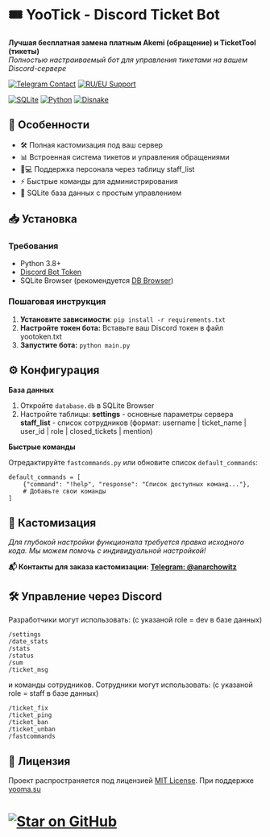 # 🎟️ YooTick - Discord Ticket Bot

**Лучшая бесплатная замена платным Akemi (обращение) и TicketTool (тикеты)**  
*Полностью настраиваемый бот для управления тикетами на вашем Discord-сервере*

[![Telegram Contact](https://img.shields.io/badge/Contact-Telegram-blue?logo=telegram)](https://t.me/anarchowitz)
[![RU/EU Support](https://img.shields.io/badge/Support-RU%2FEU-orange)](https://yooma.su)

[![SQLite](https://img.shields.io/badge/SQLite-✓-003B57?logo=sqlite)](https://sqlite.org)
[![Python](https://img.shields.io/badge/Python-✓-3776AB?logo=python)](https://python.org)
[![Disnake](https://img.shields.io/badge/Disnake-✓-5865F2?logo=discord)](https://docs.disnake.dev)

## 🌟 Особенности
- 🛠️ Полная кастомизация под ваш сервер
- 📊 Встроенная система тикетов и управления обращениями
- 👨💻 Поддержка персонала через таблицу staff_list
- ⚡ Быстрые команды для администрирования
- 📁 SQLite база данных с простым управлением

## 📥 Установка

### Требования
- Python 3.8+
- [Discord Bot Token](https://discord.com/developers/applications)
- SQLite Browser (рекомендуется [DB Browser](https://sqlitebrowser.org/))

### Пошаговая инструкция
1. **Установите зависимости**:
  ```pip install -r requirements.txt```
2. **Настройте токен бота:**
  Вставьте ваш Discord токен в файл yootoken.txt
3. **Запустите бота:**
  ```python main.py```

## ⚙️ Конфигурация

**База данных**
1. Откройте `database.db` в SQLite Browser
2. Настройте таблицы:
   **settings** - основные параметры сервера
   **staff_list** - список сотрудников (формат: username | ticket_name | user_id | role | closed_tickets | mention)
   
**Быстрые команды**

Отредактируйте `fastcommands.py` или обновите список `default_commands`:
```
default_commands = [
    {"command": "!help", "response": "Список доступных команд..."},
    # Добавьте свои команды
]
```

## 🔧 Кастомизация

*Для глубокой настройки функционала требуется правка исходного кода.
Мы можем помочь с индивидуальной настройкой!*

**📬 Контакты для заказа кастомизации:**
[**Telegram: @anarchowitz**](https://t.me/anarchowitz)

## 🛠️ Управление через Discord
Разработчики могут использовать: (с указаной role = dev в базе данных)
```
/settings
/date_stats
/stats
/status
/sum
/ticket_msg
```
и команды сотрудников.
Сотрудники могут использовать: (с указаной role = staff в базе данных)
```
/ticket_fix
/ticket_ping
/ticket_ban
/ticket_unban
/fastcommands
```
## 📄 Лицензия

Проект распространяется под лицензией [MIT License](https://github.com/Anarchowitz/YooTickPrivate/blob/main/LICENSE).
При поддержке [yooma.su](https://yooma.su/ru)

# [![Star on GitHub](https://img.shields.io/github/stars/anarchowitz/YooTick.svg?style=social)](https://github.com/anarchowitz/YooTick/stargazers)

